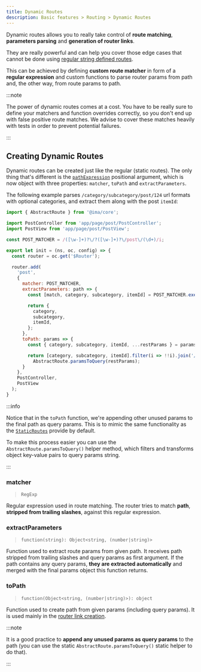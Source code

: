 ```yaml
---
title: Dynamic Routes
description: Basic features > Routing > Dynamic Routes
---
```


Dynamic routes allows you to really take control of **route matching**, **parameters parsing** and **generation of router links**.

They are really powerful and can help you cover those edge cases that cannot be done using [regular string defined routes](./introduction.md#setting-up-router).

This can be achieved by defining **custom route matcher** in form of a **regular expression** and custom functions to parse router params from path and, the other way, from route params to path.

:::note

The power of dynamic routes comes at a cost. You have to be really sure to define your matchers and function overrides correctly, so you don't end up with false positive route matches. We advise to cover these matches heavily with tests in order to prevent potential failures.

:::

## Creating Dynamic Routes

Dynamic routes can be created just like the regular (static routes). The only thing that's different is the [`pathExpression`](./introduction.md#pathexpression) positional argument, which is now object with three properties: `matcher`, `toPath` and `extractParameters`.

The following example parses `/category/subcategory/post/124` url formats with optional categories, and extract them along with the post `itemId`:

```js title=./app/config/routes.js
import { AbstractRoute } from '@ima/core';

import PostController from 'app/page/post/PostController';
import PostView from 'app/page/post/PostView';

const POST_MATCHER = /([\w-]+)?\/?([\w-]+)?\/post\/(\d+)/i;

export let init = (ns, oc, config) => {
  const router = oc.get('$Router');

  router.add(
    'post',
    {
      matcher: POST_MATCHER,
      extractParameters: path => {
        const [match, category, subcategory, itemId] = POST_MATCHER.exec(path);

        return {
          category,
          subcategory,
          itemId,
        };
      },
      toPath: params => {
        const { category, subcategory, itemId, ...restParams } = params;

        return [category, subcategory, itemId].filter(i => !!i).join('/') +
          AbstractRoute.paramsToQuery(restParams);
      }
    },
    PostController,
    PostView
  );
}
```

:::info

Notice that in the `toPath` function, we're appending other unused params to the final path as query params. This is to mimic the same functionality as the [`StaticRoutes`](../../api/classes/ima_core.StaticRoute.md) provide by default.

To make this process easier you can use the `AbstractRoute.paramsToQuery()` helper method, which filters and transforms object key-value pairs to query params string.

:::

### matcher

> `RegExp`

Regular expression used in route matching. The router tries to match **path**, **stripped from trailing slashes**, against this regular expression.

### extractParameters

> `function(string): Object<string, (number|string)>`

Function used to extract route params from given path. It receives path stripped from trailing slashes and query params as first argument. If the path contains any query params, **they are extracted automatically** and merged with the final params object this function returns.

### toPath

> `function(Object<string, (number|string)>): object`

Function used to create path from given params (including query params). It is used mainly in the [router link creation](./introduction.md#linking-between-routes).

:::note

It is a good practice to **append any unused params as query params** to the path (you can use the static `AbstractRoute.paramsToQuery()` static helper to do that).

:::
